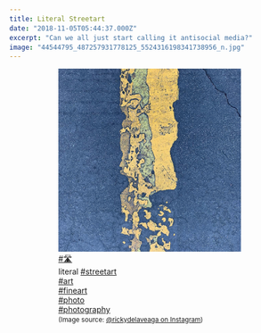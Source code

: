 ```yaml
---
title: Literal Streetart
date: "2018-11-05T05:44:37.000Z"
excerpt: "Can we all just start calling it antisocial media?"
image: "44544795_487257931778125_5524316198341738956_n.jpg"
---
```


<div style="max-width: 408px; margin: 0 auto"><figure>
<img src="44544795_487257931778125_5524316198341738956_n.jpg"
     alt="literal streetart" /><br />
<figcaption style="font-style: normal">
<a href="https://www.instagram.com/explore/tags/%F0%9F%9B%A3/">#🛣</a><br />
literal <a href="https://www.instagram.com/explore/tags/streetart/">#streetart</a><br />
<a href="https://www.instagram.com/explore/tags/art/">#art</a><br />
<a href="https://www.instagram.com/explore/tags/fineart/">#fineart</a><br />
<a href="https://www.instagram.com/explore/tags/photo/">#photo</a><br />
<a href="https://www.instagram.com/explore/tags/photography/">#photography</a><br />
<small>(Image source: <a href="https://www.instagram.com/p/BpyZFZXlHG2/">@rickydelaveaga on Instagram</a>)</small>
</figcaption>
</figure></div>